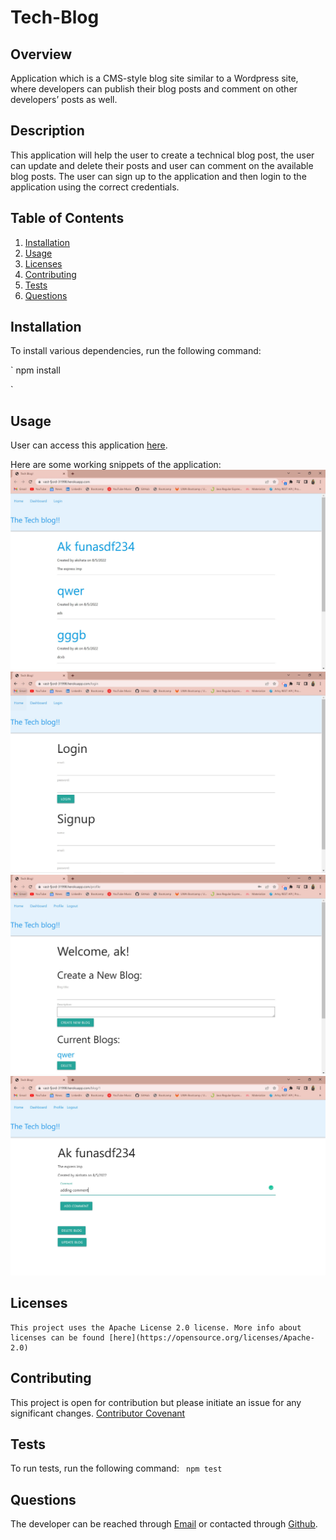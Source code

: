 # Tech-Blog

## Overview
Application which is a CMS-style blog site similar to a Wordpress site, where developers can publish their blog posts and comment on other developers’ posts as well.

## Description
This application will help the user to create a technical blog post, the user can update and delete their posts and user can comment on the available blog posts. The user can sign up to the application and then login to the application using the correct credentials.

 

## Table of Contents
  
1. [Installation](#installation)
2. [Usage](#usage)
3. [Licenses](#licenses)
4. [Contributing](#contributing)
5. [Tests](#tests)
6. [Questions](#questions)
  
  ## Installation
  To install various dependencies, run the following command:

  ` 
  npm install 

  ` 

  ## Usage
  User can access this application [here](https://vast-fjord-31998.herokuapp.com/). 
  
  Here are some working snippets of the application:
  ![homepage](./Assets/homepage.JPG)
  ![loginpge](./Assets/Login%20page.JPG)
  ![blogpage](./Assets/blogpage.JPG)
  ![dashboard](./Assets/dashboard.JPG)

  ## Licenses
    This project uses the Apache License 2.0 license. More info about licenses can be found [here](https://opensource.org/licenses/Apache-2.0)

  ## Contributing
  This project is open for contribution but please initiate an issue for any significant changes. [Contributor Covenant](https://www.contributor-covenant.org/)
  
  ## Tests
  To run tests, run the following command: 
  ` 
  npm test
  ` 
  
  ## Questions
  The developer can be reached through [Email](akshata.kumbhar@hotmail.com) or contacted through 
  [Github](https://github.com/akshu3011).